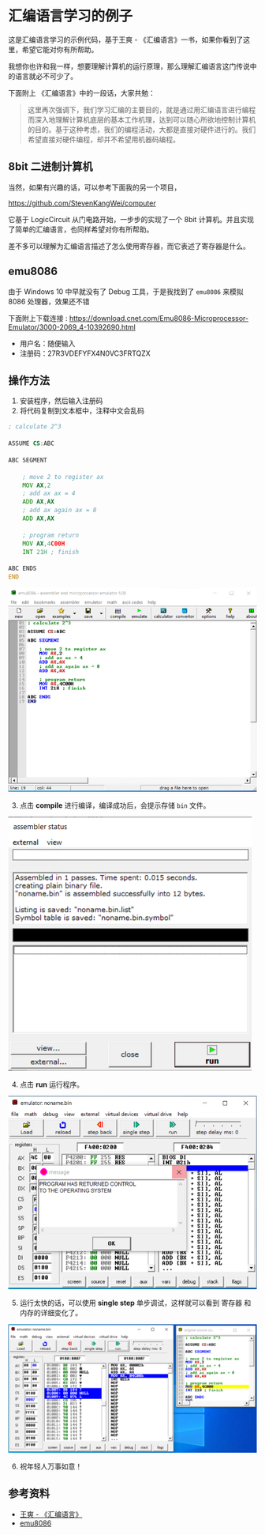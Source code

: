 # 汇编语言学习的例子

这是汇编语言学习的示例代码，基于王爽 - 《汇编语言》一书，如果你看到了这里，希望它能对你有所帮助。

我想你也许和我一样，想要理解计算机的运行原理，那么理解汇编语言这门传说中的语言就必不可少了。

下面附上 《汇编语言》中的一段话，大家共勉：

> 这里再次强调下，我们学习汇编的主要目的，就是通过用汇编语言进行编程而深入地理解计算机底层的基本工作机理，达到可以随心所欲地控制计算机的目的。基于这种考虑，我们的编程活动，大都是直接对硬件进行的。我们希望直接对硬件编程，却并不希望用机器码编程。

## 8bit 二进制计算机

当然，如果有兴趣的话，可以参考下面我的另一个项目，

<https://github.com/StevenKangWei/computer>

它基于 LogicCircuit 从门电路开始，一步步的实现了一个 8bit 计算机。并且实现了简单的汇编语言，也同样希望对你有所帮助。

差不多可以理解为汇编语言描述了怎么使用寄存器，而它表述了寄存器是什么。

## emu8086

由于 Windows 10 中早就没有了 Debug 工具，于是我找到了 `emu8086` 来模拟 8086 处理器，效果还不错

下面附上下载连接 : <https://download.cnet.com/Emu8086-Microprocessor-Emulator/3000-2069_4-10392690.html>

- 用户名：随便输入
- 注册码：27R3VDEFYFX4N0VC3FRTQZX

## 操作方法

1. 安装程序，然后输入注册码
2. 将代码复制到文本框中，注释中文会乱码

```asm
; calculate 2^3

ASSUME CS:ABC

ABC SEGMENT

    ; move 2 to register ax
    MOV AX,2
    ; add ax ax = 4
    ADD AX,AX
    ; add ax again ax = 8
    ADD AX,AX

    ; program return
    MOV AX,4C00H
    INT 21H ; finish

ABC ENDS
END
```

![](./snapshots/edit.jpg)

3. 点击 **compile** 进行编译，编译成功后，会提示存储 `bin` 文件。

![](./snapshots/compile.jpg)

4. 点击 **run** 运行程序。

![](./snapshots/run.jpg)

5. 运行太快的话，可以使用 **single step** 单步调试，这样就可以看到 寄存器 和 内存的详细变化了。

![](./snapshots/single.jpg)

6. 祝年轻人万事如意！

## 参考资料

- [王爽 - 《汇编语言》](https://book.douban.com/subject/3037562/)
- [emu8086](http://www.emu8086.com/)

